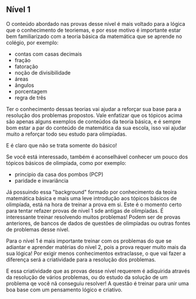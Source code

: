 ## Nível 1

O conteúdo abordado nas provas desse nível é mais voltado para a lógica que o conhecimento de teoriemas, e por esse motivo é importante estar bem familiarizado com a teoria básica da matemática que se aprende no colégio, por exemplo:

- contas com casas decimais
- fração
- fatoração
- noção de divisibilidade
- áreas
- ângulos
- porcentagem
- regra de três

Ter o conhecimento dessas teorias vai ajudar a reforçar sua base para a resolução dos problemas propostos. Vale enfatizar que os tópicos acima são apenas alguns exemplos de conteúdos da teoria básica, e é sempre bom estar a par do conteúdo de matemática da sua escola, isso vai ajudar muito a reforçar todo seu estudo para olimpíadas.

E é claro que não se trata somente do básico!

Se você está interessado, também é aconselhável conhecer um pouco dos tópicos básicos de olimpíada, como por exemplo:

- principio da casa dos pombos (PCP)
- paridade e invariância

Já possuindo essa "background" formado por conhecimento da teoira matemática básica e mais uma leve introdução aos tópicos básicos de olimpíada, está na hora de treinar a prova em si. Este é o momento certo para tentar refazer provas de nivel 1 sde antigas de olimpíadas. É interessante treinar resolvendo muitos problemas! Podem ser de provas anteriores, de bancos de dados de questões de olimpíadas ou outras fontes de problemas desse nível.

Para o nível 1 é mais importante treinar com os problemas do que se adiantar e aprender matérias do nível 2, pois a prova requer muito mais da sua lógica! Por exigir menos conhecimentos extraclasse, o que vai fazer a diferença será a criatividade para a resolução dos problemas. 

E essa criatividade que as provas desse nível requerem é adiquirida através da resolução de vários problemas, ou do estudo da solução de um problema qe você nã conseguiu resolver! A questão é treinar para unir uma boa base com um pensamento lógico e criativo.



<!--

Comentário do Franco:

"É preciso ter uma familiaridade muito boa com a teoria básica do colégio mesmo: contas em geral (com casas decimais, frações etc), fatoração, noção de divisibilidade, áreas, ângulos, porcentagem, regra de 3. 

É aconselhável ver um pouco de alguns tópicos básicos de olimpíada como principio da casa dos pombos (PCP), paridade e invariância, mas não é estritamente necessário. 

Agora, tendo já esse background, pra treinar pra prova em si, só fazendo muitos problemas, de provas anteriores, bancos de questões da OBMEP ou qualquer fonte de problemas neste nível. Nesse nível é extremamente importante fazer muitos problemas, mais do que aprender matérias do nivel 2, por exemplo.

O nível 1 é de longe o que exige menos conhecimento extraclasse e por isso o peso da criatividade é maior. E essa criatividade pra resolver problemas de matemática se adquire resolvendo (e estudando soluções, quando não conseguir resolver) vários problemas."

-->
